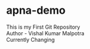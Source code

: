 # apna-demo
This is my First Git Repository
<br>
Author - Vishal Kumar Malpotra
<br>
Currently Changing
